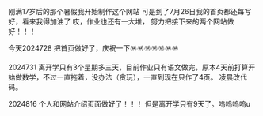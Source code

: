 刚满17岁后的那个暑假我开始制作这个网站
可是到了7月26日我的首页都还每写好，看来我得加油了
哎，作业也还有一大堆，
努力把接下来的两个网站做好！！！


今天2024728
把首页做好了，庆祝一下🪅🪅🪅🪅🪅🪅🪅

2024731
离开学只有3个星期多三天，目前作业只有语文做完，原本4天前打算开始做数学，不过一直拖着，没办法（贪玩），一直到现在只作了4页。
凌晨改代码。

2024816
个人和网站介绍页面做好了！！！
但是离开学只有9天了。呜呜呜呜u
